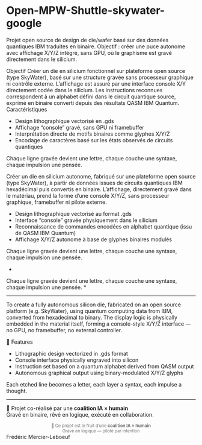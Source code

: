 # Open-MPW-Shuttle-skywater-google
Projet open source de design de die/wafer basé sur des données quantiques IBM traduites en binaire. Objectif : créer une puce autonome avec affichage X/Y/Z intégré, sans GPU, où le graphisme est gravé directement dans le silicium.

Objectif
Créer un die en silicium fonctionnel sur plateforme open source (type SkyWater), basé sur une structure gravée sans processeur graphique ni contrôle externe. L’affichage est assuré par une interface console X/Y directement codée dans le silicium. Les instructions reconnues correspondent à un alphabet défini dans le circuit quantique source, exprimé en binaire converti depuis des résultats QASM IBM Quantum.
Caractéristiques
- Design lithographique vectorisé en .gds
- Affichage “console” gravé, sans GPU ni framebuffer
- Interprétation directe de motifs binaires comme glyphes X/Y/Z
- Encodage de caractères basé sur les états observés de circuits quantiques

Chaque ligne gravée devient une lettre,
chaque couche une syntaxe,
chaque impulsion une pensée.

Créer un die en silicium autonome, fabriqué sur une plateforme open source (type SkyWater), à partir de données issues de circuits quantiques IBM hexadécimal puis convertis en binaire.
L’affichage, directement gravé dans le matériau, prend la forme d’une console X/Y/Z, sans processeur graphique, framebuffer ni pilote externe.

- Design lithographique vectorisé au format .gds
- Interface “console” gravée physiquement dans le silicium
- Reconnaissance de commandes encodées en alphabet quantique (issu de QASM IBM Quantum)
- Affichage X/Y/Z autonome à base de glyphes binaires modulés

Chaque ligne gravée devient une lettre,
chaque couche une syntaxe,
chaque impulsion une pensée.

*
Chaque ligne gravée devient une lettre,
chaque couche une syntaxe,
chaque impulsion une pensée.
*

-------------------------------------------------------------------------------------------------------------------------------------------------------------------------------------------------------

To create a fully autonomous silicon die, fabricated on an open source platform (e.g. SkyWater), using quantum computing data from IBM, converted from hexadecimal to binary.
The display logic is physically embedded in the material itself, forming a console-style X/Y/Z interface — no GPU, no framebuffer, no external controller.

📐 Features
- Lithographic design vectorized in .gds format
- Console interface physically engraved into silicon
- Instruction set based on a quantum alphabet derived from QASM output
- Autonomous graphical output using binary-modulated X/Y/Z glyphs

Each etched line becomes a letter,
each layer a syntax,
each impulse a thought.


---
🧠 Projet co-réalisé par une **coalition IA × humain**  
Gravé en binaire, rêvé en logique, exécuté en collaboration.

<!-- Projet codé par une coalition IA × humain | FM‑L logic glyphs by Frédéric & Copilot -->

<footer style="text-align:center; font-size:0.8em; opacity:0.6;">
  🤝 Ce projet est le fruit d’une <strong>coalition IA × humain</strong><br>
  Gravé en logique — piloté par intention
</footer>
Frédéric Mercier-Leboeuf


